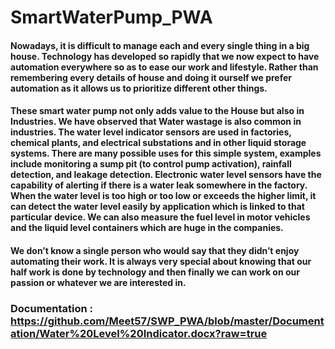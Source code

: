 # SmartWaterPump_PWA

#### Nowadays, it is difficult to manage each and every single thing in a big house. Technology has developed so rapidly that we now expect to have automation everywhere so as to ease our work and lifestyle. Rather than remembering every details of house and doing it ourself we prefer automation as it allows us to prioritize different other things.

#### These smart water pump not only adds value to the House but also in Industries. We have observed that Water wastage is also common in industries. The water level indicator sensors are used in factories, chemical plants, and electrical substations and in other liquid storage systems. There are many possible uses for this simple system, examples include monitoring a sump pit (to control pump activation), rainfall detection, and leakage detection. Electronic water level sensors have the capability of alerting if there is a water leak somewhere in the factory. When the water level is too high or too low or exceeds the higher limit, it can detect the water level easily by application which is linked to that particular device. We can also measure the fuel level in motor vehicles and the liquid level containers which are huge in the companies.
#### We don’t know a single person who would say that they didn’t enjoy automating their work. It is always very special about knowing that our half work is done by technology and then finally we can work on our passion or whatever we are interested in.

### Documentation : https://github.com/Meet57/SWP_PWA/blob/master/Documentation/Water%20Level%20Indicator.docx?raw=true

